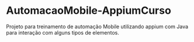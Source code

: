 # AutomacaoMobile-AppiumCurso
Projeto para treinamento de automação Mobile utilizando appium com Java para interação com alguns tipos de elementos.
